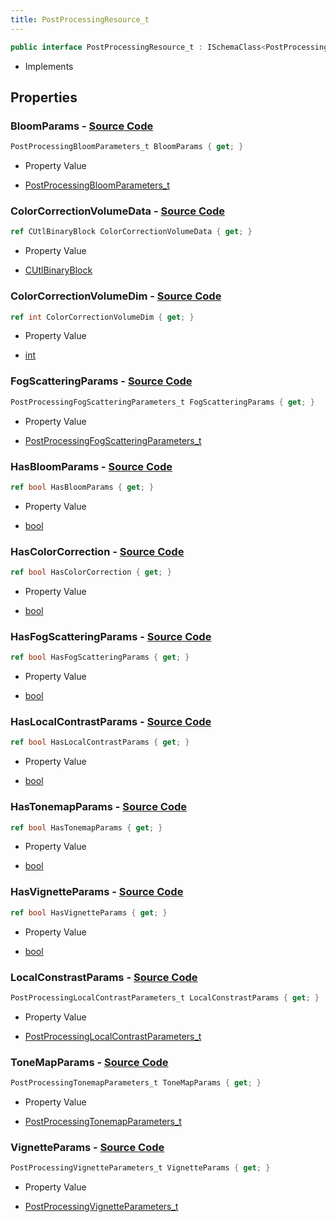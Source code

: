 ```yaml
---
title: PostProcessingResource_t
---
```


```csharp
public interface PostProcessingResource_t : ISchemaClass<PostProcessingResource_t>, ISchemaField, ISchemaClass, INativeHandle
```

- Implements

## Properties

### **BloomParams** - [Source Code](https://github.com/swiftly-solution/swiftlys2/blob/main/managed/src/SwiftlyS2.Generated/Schemas/Interfaces/PostProcessingResource_t.cs#L22)

```csharp
PostProcessingBloomParameters_t BloomParams { get; }
```

- Property Value

- [PostProcessingBloomParameters_t](/docs/api/shared/schemadefinitions/postprocessingbloomparameters_t)

### **ColorCorrectionVolumeData** - [Source Code](https://github.com/swiftly-solution/swiftlys2/blob/main/managed/src/SwiftlyS2.Generated/Schemas/Interfaces/PostProcessingResource_t.cs#L34)

```csharp
ref CUtlBinaryBlock ColorCorrectionVolumeData { get; }
```

- Property Value

- [CUtlBinaryBlock](/docs/api/shared/natives/cutlbinaryblock)

### **ColorCorrectionVolumeDim** - [Source Code](https://github.com/swiftly-solution/swiftlys2/blob/main/managed/src/SwiftlyS2.Generated/Schemas/Interfaces/PostProcessingResource_t.cs#L32)

```csharp
ref int ColorCorrectionVolumeDim { get; }
```

- Property Value

- [int](https://learn.microsoft.com/dotnet/api/system.int32)

### **FogScatteringParams** - [Source Code](https://github.com/swiftly-solution/swiftlys2/blob/main/managed/src/SwiftlyS2.Generated/Schemas/Interfaces/PostProcessingResource_t.cs#L40)

```csharp
PostProcessingFogScatteringParameters_t FogScatteringParams { get; }
```

- Property Value

- [PostProcessingFogScatteringParameters_t](/docs/api/shared/schemadefinitions/postprocessingfogscatteringparameters_t)

### **HasBloomParams** - [Source Code](https://github.com/swiftly-solution/swiftlys2/blob/main/managed/src/SwiftlyS2.Generated/Schemas/Interfaces/PostProcessingResource_t.cs#L20)

```csharp
ref bool HasBloomParams { get; }
```

- Property Value

- [bool](https://learn.microsoft.com/dotnet/api/system.boolean)

### **HasColorCorrection** - [Source Code](https://github.com/swiftly-solution/swiftlys2/blob/main/managed/src/SwiftlyS2.Generated/Schemas/Interfaces/PostProcessingResource_t.cs#L36)

```csharp
ref bool HasColorCorrection { get; }
```

- Property Value

- [bool](https://learn.microsoft.com/dotnet/api/system.boolean)

### **HasFogScatteringParams** - [Source Code](https://github.com/swiftly-solution/swiftlys2/blob/main/managed/src/SwiftlyS2.Generated/Schemas/Interfaces/PostProcessingResource_t.cs#L38)

```csharp
ref bool HasFogScatteringParams { get; }
```

- Property Value

- [bool](https://learn.microsoft.com/dotnet/api/system.boolean)

### **HasLocalContrastParams** - [Source Code](https://github.com/swiftly-solution/swiftlys2/blob/main/managed/src/SwiftlyS2.Generated/Schemas/Interfaces/PostProcessingResource_t.cs#L28)

```csharp
ref bool HasLocalContrastParams { get; }
```

- Property Value

- [bool](https://learn.microsoft.com/dotnet/api/system.boolean)

### **HasTonemapParams** - [Source Code](https://github.com/swiftly-solution/swiftlys2/blob/main/managed/src/SwiftlyS2.Generated/Schemas/Interfaces/PostProcessingResource_t.cs#L16)

```csharp
ref bool HasTonemapParams { get; }
```

- Property Value

- [bool](https://learn.microsoft.com/dotnet/api/system.boolean)

### **HasVignetteParams** - [Source Code](https://github.com/swiftly-solution/swiftlys2/blob/main/managed/src/SwiftlyS2.Generated/Schemas/Interfaces/PostProcessingResource_t.cs#L24)

```csharp
ref bool HasVignetteParams { get; }
```

- Property Value

- [bool](https://learn.microsoft.com/dotnet/api/system.boolean)

### **LocalConstrastParams** - [Source Code](https://github.com/swiftly-solution/swiftlys2/blob/main/managed/src/SwiftlyS2.Generated/Schemas/Interfaces/PostProcessingResource_t.cs#L30)

```csharp
PostProcessingLocalContrastParameters_t LocalConstrastParams { get; }
```

- Property Value

- [PostProcessingLocalContrastParameters_t](/docs/api/shared/schemadefinitions/postprocessinglocalcontrastparameters_t)

### **ToneMapParams** - [Source Code](https://github.com/swiftly-solution/swiftlys2/blob/main/managed/src/SwiftlyS2.Generated/Schemas/Interfaces/PostProcessingResource_t.cs#L18)

```csharp
PostProcessingTonemapParameters_t ToneMapParams { get; }
```

- Property Value

- [PostProcessingTonemapParameters_t](/docs/api/shared/schemadefinitions/postprocessingtonemapparameters_t)

### **VignetteParams** - [Source Code](https://github.com/swiftly-solution/swiftlys2/blob/main/managed/src/SwiftlyS2.Generated/Schemas/Interfaces/PostProcessingResource_t.cs#L26)

```csharp
PostProcessingVignetteParameters_t VignetteParams { get; }
```

- Property Value

- [PostProcessingVignetteParameters_t](/docs/api/shared/schemadefinitions/postprocessingvignetteparameters_t)

